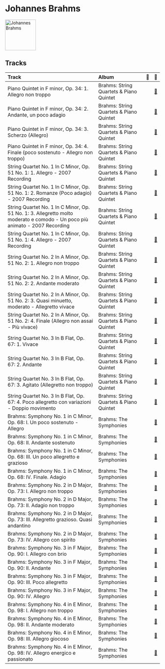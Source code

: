 
# Johannes Brahms


<img src="https://i.scdn.co/image/d5c6af18beb1411ab49c2976647e0d370bf66a88" alt="Johannes Brahms" width="100" />

## Tracks

| Track                                                                                                                       | Album                                   | 💚   | 🔗                                                          |
|:----------------------------------------------------------------------------------------------------------------------------|:----------------------------------------|:----|:-----------------------------------------------------------|
| Piano Quintet in F minor, Op. 34: 1. Allegro non troppo                                                                     | Brahms: String Quartets & Piano Quintet |     | [🔗](https://open.spotify.com/track/2x4OmAe9Fx3kHqYxWaQVhB) |
| Piano Quintet in F minor, Op. 34: 2. Andante, un poco adagio                                                                | Brahms: String Quartets & Piano Quintet |     | [🔗](https://open.spotify.com/track/2g3LioD9kfD4mqBmdfeLQE) |
| Piano Quintet in F minor, Op. 34: 3. Scherzo (Allegro)                                                                      | Brahms: String Quartets & Piano Quintet |     | [🔗](https://open.spotify.com/track/2MyRikj06G0oWicSQdpEXm) |
| Piano Quintet in F minor, Op. 34: 4. Finale (poco sostenuto - Allegro non troppo)                                           | Brahms: String Quartets & Piano Quintet |     | [🔗](https://open.spotify.com/track/3dhKbOCzyqYX0K9iJ0Vq5M) |
| String Quartet No. 1 In C Minor, Op. 51 No. 1: 1. Allegro - 2007 Recording                                                  | Brahms: String Quartets & Piano Quintet |     | [🔗](https://open.spotify.com/track/5LWy0KcUSnOSPXJKLlgfiL) |
| String Quartet No. 1 In C Minor, Op. 51 No. 1: 2. Romanze (Poco adagio) - 2007 Recording                                    | Brahms: String Quartets & Piano Quintet |     | [🔗](https://open.spotify.com/track/1OpzuiZWIrKjNaqQ3efTUL) |
| String Quartet No. 1 In C Minor, Op. 51 No. 1: 3. Allegretto molto moderato e comodo - Un poco più animato - 2007 Recording | Brahms: String Quartets & Piano Quintet |     | [🔗](https://open.spotify.com/track/4qo3CFhFGuAOUbvxk4L9Ou) |
| String Quartet No. 1 In C Minor, Op. 51 No. 1: 4. Allegro - 2007 Recording                                                  | Brahms: String Quartets & Piano Quintet |     | [🔗](https://open.spotify.com/track/3w1g36ou0iVyxgddtFZOuY) |
| String Quartet No. 2 In A Minor, Op. 51 No. 2: 1. Allegro non troppo                                                        | Brahms: String Quartets & Piano Quintet |     | [🔗](https://open.spotify.com/track/0dn5JlmuEtBAEQ79fQUiLK) |
| String Quartet No. 2 In A Minor, Op. 51 No. 2: 2. Andante moderato                                                          | Brahms: String Quartets & Piano Quintet |     | [🔗](https://open.spotify.com/track/1WoXiu07Xzld9f9pz3jb6z) |
| String Quartet No. 2 In A Minor, Op. 51 No. 2: 3. Quasi minuetto, moderato - Allegretto vivace                              | Brahms: String Quartets & Piano Quintet |     | [🔗](https://open.spotify.com/track/2kEmbDBmgjnst4cfA4Ev3e) |
| String Quartet No. 2 In A Minor, Op. 51 No. 2: 4. Finale (Allegro non assai - Più vivace)                                   | Brahms: String Quartets & Piano Quintet |     | [🔗](https://open.spotify.com/track/0vYV5hep1Ybn1fUhFsamys) |
| String Quartet No. 3 In B Flat, Op. 67: 1. Vivace                                                                           | Brahms: String Quartets & Piano Quintet |     | [🔗](https://open.spotify.com/track/6TwpLdRD1SpmO7PhrtPFWI) |
| String Quartet No. 3 In B Flat, Op. 67: 2. Andante                                                                          | Brahms: String Quartets & Piano Quintet |     | [🔗](https://open.spotify.com/track/7xnwMGTClM3uyaUfJBGAH3) |
| String Quartet No. 3 In B Flat, Op. 67: 3. Agitato (Allegretto non troppo)                                                  | Brahms: String Quartets & Piano Quintet |     | [🔗](https://open.spotify.com/track/4yov0qWul11O0z923FhtK5) |
| String Quartet No. 3 In B Flat, Op. 67: 4. Poco allegretto con variazioni - Doppio movimento                                | Brahms: String Quartets & Piano Quintet |     | [🔗](https://open.spotify.com/track/4ez3iXBRQ8NjZThbTmcxHn) |
| Brahms: Symphony No. 1 in C Minor, Op. 68: I. Un poco sostenuto - Allegro                                                   | Brahms: The Symphonies                  |     | [🔗](https://open.spotify.com/track/5Z54n5ngPbZbwDBQdKdKp8) |
| Brahms: Symphony No. 1 in C Minor, Op. 68: II. Andante sostenuto                                                            | Brahms: The Symphonies                  |     | [🔗](https://open.spotify.com/track/5Cs2FNo5IcZzNQ7D3zCOvY) |
| Brahms: Symphony No. 1 in C Minor, Op. 68: III. Un poco allegretto e grazioso                                               | Brahms: The Symphonies                  |     | [🔗](https://open.spotify.com/track/3UhJIGHLf6MzJRO8GVXhuu) |
| Brahms: Symphony No. 1 in C Minor, Op. 68: IV. Finale. Adagio                                                               | Brahms: The Symphonies                  |     | [🔗](https://open.spotify.com/track/4BP6nac4rHdcyceIrKDn7U) |
| Brahms: Symphony No. 2 in D Major, Op. 73: I. Allegro non troppo                                                            | Brahms: The Symphonies                  |     | [🔗](https://open.spotify.com/track/43cLCzOqxYJOZMgpxdTcRt) |
| Brahms: Symphony No. 2 in D Major, Op. 73: II. Adagio non troppo                                                            | Brahms: The Symphonies                  |     | [🔗](https://open.spotify.com/track/6xzBhr93Ke9xsnq2S4T794) |
| Brahms: Symphony No. 2 in D Major, Op. 73: III. Allegretto grazioso. Quasi andantino                                        | Brahms: The Symphonies                  |     | [🔗](https://open.spotify.com/track/3hrBvTIOU6Jmz9G6tLPNjT) |
| Brahms: Symphony No. 2 in D Major, Op. 73: IV. Allegro con spirito                                                          | Brahms: The Symphonies                  |     | [🔗](https://open.spotify.com/track/4oFZSkq6jbjnaSVuC7bTmT) |
| Brahms: Symphony No. 3 in F Major, Op. 90: I. Allegro con brio                                                              | Brahms: The Symphonies                  |     | [🔗](https://open.spotify.com/track/5vD87EDQ5393SXd6lAwAgt) |
| Brahms: Symphony No. 3 in F Major, Op. 90: II. Andante                                                                      | Brahms: The Symphonies                  |     | [🔗](https://open.spotify.com/track/5ZM1lKfyXHhB3NP5At5yr0) |
| Brahms: Symphony No. 3 in F Major, Op. 90: III. Poco allegretto                                                             | Brahms: The Symphonies                  |     | [🔗](https://open.spotify.com/track/03JOtXKbbCnjgbska9eddP) |
| Brahms: Symphony No. 3 in F Major, Op. 90: IV. Allegro                                                                      | Brahms: The Symphonies                  |     | [🔗](https://open.spotify.com/track/3pH6LDBnnRI5qqdx4dOtWJ) |
| Brahms: Symphony No. 4 in E Minor, Op. 98: I. Allegro non troppo                                                            | Brahms: The Symphonies                  |     | [🔗](https://open.spotify.com/track/5jDYTL4vk1xVmpUBAnJSs3) |
| Brahms: Symphony No. 4 in E Minor, Op. 98: II. Andante moderato                                                             | Brahms: The Symphonies                  |     | [🔗](https://open.spotify.com/track/2mTyhF3hFKcMgCXqjqjfUA) |
| Brahms: Symphony No. 4 in E Minor, Op. 98: III. Allegro giocoso                                                             | Brahms: The Symphonies                  |     | [🔗](https://open.spotify.com/track/7ttydPgjXuINlz1ZAt7Njo) |
| Brahms: Symphony No. 4 in E Minor, Op. 98: IV. Allegro energico e passionato                                                | Brahms: The Symphonies                  |     | [🔗](https://open.spotify.com/track/5t3emgX0Pr1RZ5upzvdBzg) |